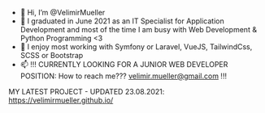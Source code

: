 - 👋 Hi, I’m @VelimirMueller
- 👀 I graduated in June 2021 as an IT Specialist for Application Development and most of the time I am busy with Web Development & Python Programming <3
- 🌱 I enjoy most working with Symfony or Laravel, VueJS, TailwindCss, SCSS or Bootstrap
- 📫 !!! CURRENTLY LOOKING FOR A JUNIOR WEB DEVELOPER POSITION: How to reach me??? velimir.mueller@gmail.com !!!

MY LATEST PROJECT - UPDATED 23.08.2021: https://velimirmueller.github.io/

<!---
VelimirMueller/VelimirMueller is a ✨ special ✨ repository because its `README.md` (this file) appears on your GitHub profile.
You can click the Preview link to take a look at your changes.
--->
